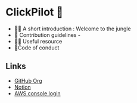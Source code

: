 # ClickPilot 👋
- 🙋‍♀️ A short introduction : Welcome to the jungle
- 🌈 Contribution guidelines -
- 👩‍💻 Useful resource 
- 🍿Code of conduct

## Links

- [GitHub Org](https://github.com/Clickpilot)
- [Notion](https://www.notion.so/bootstrapden/Clickpilot-Home-00e940f7b7574d5aa2dc91d4311fe7bc)
- [AWS console login](https://clickpilot.awsapps.com/start)
